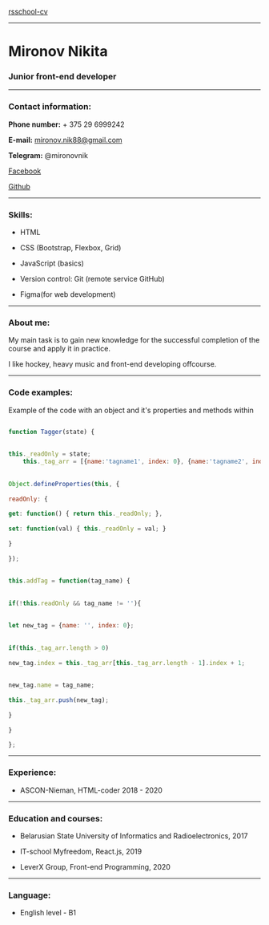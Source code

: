 [rsschool-cv](https://github.com/MironovNick/rsschool-cv)

---



# Mironov Nikita

### Junior front-end developer

---

### Contact information:



**Phone number:** + 375 29 6999242  

**E-mail:** mironov.nik88@gmail.com  

**Telegram:** @mironovnik  

[Facebook](https://)  

[Github](https://github.com/MironovNick)



---

### Skills:



* HTML  

* CSS (Bootstrap, Flexbox, Grid)  

* JavaScript (basics)  

* Version control: Git (remote service GitHub)  

* Figma(for web development)  



---

### About me:



My main task is to gain new knowledge for the successful completion of the course and apply it in practice.  

I like hockey, heavy music and front-end developing offcourse.



---
### Code examples:  



Example of the code with an object and it's properties and methods within

```javascript  

function Tagger(state) {
	
	
this._readOnly = state;
	this._tag_arr = [{name:'tagname1', index: 0}, {name:'tagname2', index: 1}];
	
	
Object.defineProperties(this, {
        
readOnly: {
             
get: function() { return this._readOnly; },
             
set: function(val) { this._readOnly = val; }
        
}
    
});
	
	
this.addTag = function(tag_name) {
		
		
if(!this.readOnly && tag_name != ''){
			
				
let new_tag = {name: '', index: 0};
				
				
if(this._tag_arr.length > 0)
					
new_tag.index = this._tag_arr[this._tag_arr.length - 1].index + 1;
				
				
new_tag.name = tag_name;
				
this._tag_arr.push(new_tag);
			
}
	
}

};


```



---
### Experience:



* ASCON-Nieman, HTML-coder 2018 - 2020



---

### Education and courses:



* Belarusian State University of Informatics and Radioelectronics, 2017  

* IT-school Myfreedom, React.js, 2019  

* LeverX Group, Front-end Programming, 2020



---

### Language:



* English level - B1

